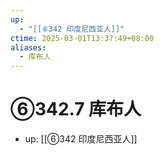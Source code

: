 ```yaml
---
up:
  - "[[⑥342 印度尼西亚人]]"
ctime: 2025-03-01T13:37:49+08:00
aliases:
  - 库布人
---
```


# ⑥342.7 库布人

- up: [[⑥342 印度尼西亚人]]
